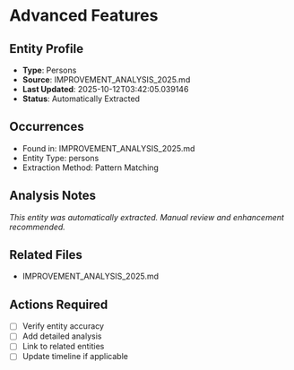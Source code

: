 # Advanced Features

## Entity Profile
- **Type**: Persons
- **Source**: IMPROVEMENT_ANALYSIS_2025.md
- **Last Updated**: 2025-10-12T03:42:05.039146
- **Status**: Automatically Extracted

## Occurrences
- Found in: IMPROVEMENT_ANALYSIS_2025.md
- Entity Type: persons
- Extraction Method: Pattern Matching

## Analysis Notes
*This entity was automatically extracted. Manual review and enhancement recommended.*

## Related Files
- IMPROVEMENT_ANALYSIS_2025.md

## Actions Required
- [ ] Verify entity accuracy
- [ ] Add detailed analysis
- [ ] Link to related entities
- [ ] Update timeline if applicable
